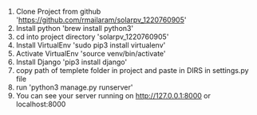 1. Clone Project from github 'https://github.com/rmailaram/solarpv_1220760905'
2. Install python 'brew install python3'
3. cd into project directory 'solarpv_1220760905'
4. Install VirtualEnv 'sudo pip3 install virtualenv'
5. Activate VirtualEnv 'source venv/bin/activate'
6. Install Django 'pip3 install django'
7. copy path of templete folder in project and paste in DIRS in settings.py file
8. run 'python3 manage.py runserver'
9. You can see your server running on http://127.0.0.1:8000 or localhost:8000
